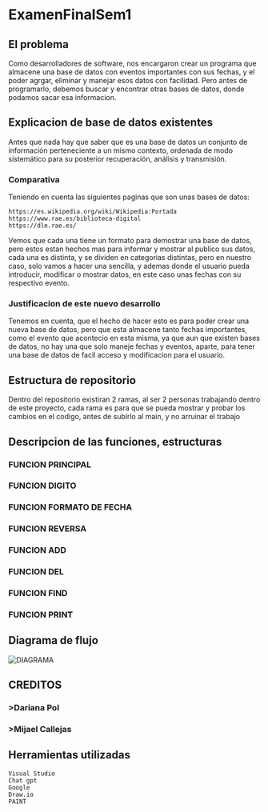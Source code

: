 # ExamenFinalSem1

## El problema
Como desarrolladores de software, nos encargaron crear un programa que almacene una base de datos con eventos importantes con sus fechas, y el poder agrgar, eliminar y manejar esos datos con facilidad.
Pero antes de programarlo, debemos buscar y encontrar otras bases de datos, donde podamos sacar esa informacion. 
## Explicacion de base de datos existentes
Antes que nada hay que saber que es una base de datos un conjunto de información perteneciente a un mismo contexto, ordenada de modo sistemático para su posterior recuperación, análisis y transmisión.
### Comparativa 
Teniendo en cuenta las siguientes paginas que son unas bases de datos: 
```
https://es.wikipedia.org/wiki/Wikipedia:Portada
https://www.rae.es/biblioteca-digital
https://dle.rae.es/                            
```
Vemos que cada una tiene un formato para demostrar una base de datos, pero estos estan hechos mas para informar y mostrar al publico sus datos, cada una es distinta, y se dividen en categorias distintas, pero en nuestro caso, solo vamos a hacer una sencilla, y ademas donde el usuario pueda introducir, modificar o mostrar datos, en este caso unas fechas con su respectivo evento. 
### Justificacion de este nuevo desarrollo
Tenemos en cuenta, que el hecho de hacer esto es para poder crear una nueva base de datos, pero que esta almacene tanto fechas importantes, como el evento que acontecio en esta misma, ya que aun que existen bases de datos, no hay una que solo maneje fechas y eventos, aparte, para tener una base de datos de facil acceso y modificacion para el usuario.

## Estructura de repositorio
Dentro del repositorio existiran 2 ramas, al ser 2 personas trabajando dentro de este proyecto, cada rama es para que se pueda mostrar y probar los cambios en el codigo, antes de subirlo al main, y no arruinar el trabajo
## Descripcion de las funciones, estructuras
### FUNCION PRINCIPAL

### FUNCION DIGITO
### FUNCION FORMATO DE FECHA
### FUNCION REVERSA 
### FUNCION ADD
### FUNCION DEL
### FUNCION FIND
### FUNCION PRINT 
## Diagrama de flujo
![DIAGRAMA](https://github.com/Soysakiaytuno/ExamenFinalSem1/assets/152195270/207206d1-a875-4c05-b19a-1d7d27cbb1cb)
## CREDITOS
### >Dariana Pol
### >Mijael Callejas

## Herramientas utilizadas
```
Visual Studio
Chat gpt 
Google
Draw.io
PAINT
```
